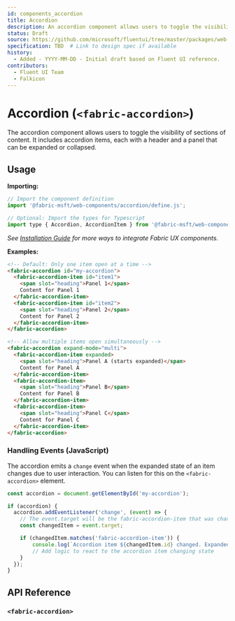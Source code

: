 ```yaml
---
id: components_accordion
title: Accordion
description: An accordion component allows users to toggle the visibility of content sections.
status: Draft
source: https://github.com/microsoft/fluentui/tree/master/packages/web-components/src/accordion
specification: TBD  # Link to design spec if available
history:
  - Added - YYYY-MM-DD - Initial draft based on Fluent UI reference.
contributors:
  - Fluent UI Team
  - Falkicon
---
```


# Accordion (`<fabric-accordion>`)

The accordion component allows users to toggle the visibility of sections of content. It includes accordion items, each with a header and a panel that can be expanded or collapsed.

## Usage

**Importing:**

```javascript
// Import the component definition
import '@fabric-msft/web-components/accordion/define.js';

// Optional: Import the types for Typescript
import type { Accordion, AccordionItem } from '@fabric-msft/web-components/accordion';
```

*See [Installation Guide](../../guides/installation.md) for more ways to integrate Fabric UX components.*

**Examples:**

```html
<!-- Default: Only one item open at a time -->
<fabric-accordion id="my-accordion">
  <fabric-accordion-item id="item1">
    <span slot="heading">Panel 1</span>
    Content for Panel 1
  </fabric-accordion-item>
  <fabric-accordion-item id="item2">
    <span slot="heading">Panel 2</span>
    Content for Panel 2
  </fabric-accordion-item>
</fabric-accordion>

<!-- Allow multiple items open simultaneously -->
<fabric-accordion expand-mode="multi">
  <fabric-accordion-item expanded>
    <span slot="heading">Panel A (starts expanded)</span>
    Content for Panel A
  </fabric-accordion-item>
  <fabric-accordion-item>
    <span slot="heading">Panel B</span>
    Content for Panel B
  </fabric-accordion-item>
  <fabric-accordion-item>
    <span slot="heading">Panel C</span>
    Content for Panel C
  </fabric-accordion-item>
</fabric-accordion>
```

### Handling Events (JavaScript)

The accordion emits a `change` event when the expanded state of an item changes due to user interaction. You can listen for this on the `<fabric-accordion>` element.

```javascript
const accordion = document.getElementById('my-accordion');

if (accordion) {
  accordion.addEventListener('change', (event) => {
    // The event.target will be the fabric-accordion-item that was changed.
    const changedItem = event.target;

    if (changedItem.matches('fabric-accordion-item')) {
        console.log(`Accordion item ${changedItem.id} changed. Expanded: ${changedItem.expanded}`);
        // Add logic to react to the accordion item changing state
    }
  });
}
```

## API Reference

### `<fabric-accordion>`